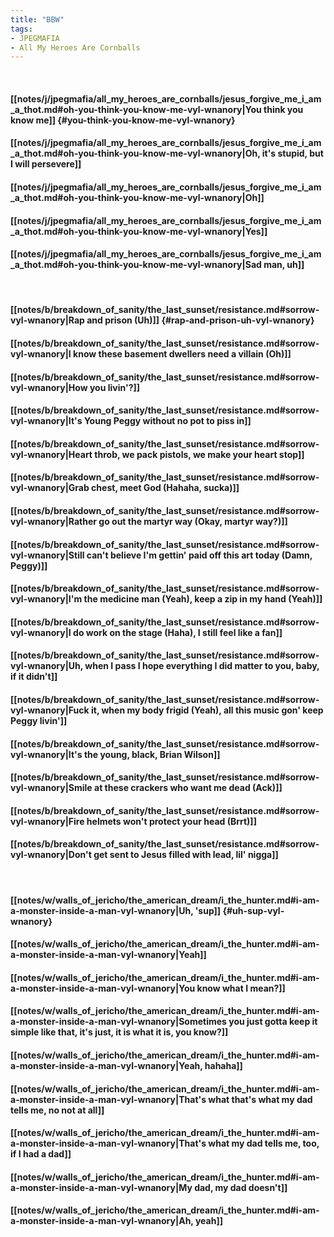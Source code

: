 ```yaml
---
title: "BBW"
tags:
- JPEGMAFIA
- All My Heroes Are Cornballs
---
```

&nbsp;
#### [[notes/j/jpegmafia/all_my_heroes_are_cornballs/jesus_forgive_me_i_am_a_thot.md#oh-you-think-you-know-me-vyl-wnanory|You think you know me]] {#you-think-you-know-me-vyl-wnanory}
#### [[notes/j/jpegmafia/all_my_heroes_are_cornballs/jesus_forgive_me_i_am_a_thot.md#oh-you-think-you-know-me-vyl-wnanory|Oh, it's stupid, but I will persevere]]
#### [[notes/j/jpegmafia/all_my_heroes_are_cornballs/jesus_forgive_me_i_am_a_thot.md#oh-you-think-you-know-me-vyl-wnanory|Oh]]
#### [[notes/j/jpegmafia/all_my_heroes_are_cornballs/jesus_forgive_me_i_am_a_thot.md#oh-you-think-you-know-me-vyl-wnanory|Yes]]
#### [[notes/j/jpegmafia/all_my_heroes_are_cornballs/jesus_forgive_me_i_am_a_thot.md#oh-you-think-you-know-me-vyl-wnanory|Sad man, uh]]
&nbsp;
#### [[notes/b/breakdown_of_sanity/the_last_sunset/resistance.md#sorrow-vyl-wnanory|Rap and prison (Uh)]] {#rap-and-prison-uh-vyl-wnanory}
#### [[notes/b/breakdown_of_sanity/the_last_sunset/resistance.md#sorrow-vyl-wnanory|I know these basement dwellers need a villain (Oh)]]
#### [[notes/b/breakdown_of_sanity/the_last_sunset/resistance.md#sorrow-vyl-wnanory|How you livin'?]]
#### [[notes/b/breakdown_of_sanity/the_last_sunset/resistance.md#sorrow-vyl-wnanory|It's Young Peggy without no pot to piss in]]
#### [[notes/b/breakdown_of_sanity/the_last_sunset/resistance.md#sorrow-vyl-wnanory|Heart throb, we pack pistols, we make your heart stop]]
#### [[notes/b/breakdown_of_sanity/the_last_sunset/resistance.md#sorrow-vyl-wnanory|Grab chest, meet God (Hahaha, sucka)]]
#### [[notes/b/breakdown_of_sanity/the_last_sunset/resistance.md#sorrow-vyl-wnanory|Rather go out the martyr way (Okay, martyr way?)]]
#### [[notes/b/breakdown_of_sanity/the_last_sunset/resistance.md#sorrow-vyl-wnanory|Still can't believe I'm gettin' paid off this art today (Damn, Peggy)]]
#### [[notes/b/breakdown_of_sanity/the_last_sunset/resistance.md#sorrow-vyl-wnanory|I'm the medicine man (Yeah), keep a zip in my hand (Yeah)]]
#### [[notes/b/breakdown_of_sanity/the_last_sunset/resistance.md#sorrow-vyl-wnanory|I do work on the stage (Haha), I still feel like a fan]]
#### [[notes/b/breakdown_of_sanity/the_last_sunset/resistance.md#sorrow-vyl-wnanory|Uh, when I pass I hope everything I did matter to you, baby, if it didn't]]
#### [[notes/b/breakdown_of_sanity/the_last_sunset/resistance.md#sorrow-vyl-wnanory|Fuck it, when my body frigid (Yeah), all this music gon' keep Peggy livin']]
#### [[notes/b/breakdown_of_sanity/the_last_sunset/resistance.md#sorrow-vyl-wnanory|It's the young, black, Brian Wilson]]
#### [[notes/b/breakdown_of_sanity/the_last_sunset/resistance.md#sorrow-vyl-wnanory|Smile at these crackers who want me dead (Ack)]]
#### [[notes/b/breakdown_of_sanity/the_last_sunset/resistance.md#sorrow-vyl-wnanory|Fire helmets won't protect your head (Brrt)]]
#### [[notes/b/breakdown_of_sanity/the_last_sunset/resistance.md#sorrow-vyl-wnanory|Don't get sent to Jesus filled with lead, lil' nigga]]
&nbsp;
#### [[notes/w/walls_of_jericho/the_american_dream/i_the_hunter.md#i-am-a-monster-inside-a-man-vyl-wnanory|Uh, 'sup]] {#uh-sup-vyl-wnanory}
#### [[notes/w/walls_of_jericho/the_american_dream/i_the_hunter.md#i-am-a-monster-inside-a-man-vyl-wnanory|Yeah]]
#### [[notes/w/walls_of_jericho/the_american_dream/i_the_hunter.md#i-am-a-monster-inside-a-man-vyl-wnanory|You know what I mean?]]
#### [[notes/w/walls_of_jericho/the_american_dream/i_the_hunter.md#i-am-a-monster-inside-a-man-vyl-wnanory|Sometimes you just gotta keep it simple like that, it's just, it is what it is, you know?]]
#### [[notes/w/walls_of_jericho/the_american_dream/i_the_hunter.md#i-am-a-monster-inside-a-man-vyl-wnanory|Yeah, hahaha]]
#### [[notes/w/walls_of_jericho/the_american_dream/i_the_hunter.md#i-am-a-monster-inside-a-man-vyl-wnanory|That's what  that's what my dad tells me, no not at all]]
#### [[notes/w/walls_of_jericho/the_american_dream/i_the_hunter.md#i-am-a-monster-inside-a-man-vyl-wnanory|That's what my dad tells me, too, if I had a dad]]
#### [[notes/w/walls_of_jericho/the_american_dream/i_the_hunter.md#i-am-a-monster-inside-a-man-vyl-wnanory|My dad, my dad doesn't]]
#### [[notes/w/walls_of_jericho/the_american_dream/i_the_hunter.md#i-am-a-monster-inside-a-man-vyl-wnanory|Ah, yeah]]
